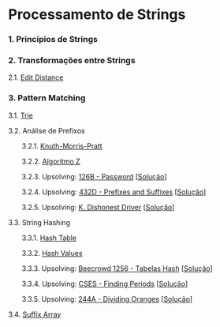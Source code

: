 
# Processamento de Strings


### 1. Princípios de Strings

### 2. Transformações entre Strings 

2.1. [Edit Distance](algoritmos/edit_distance.cpp)

### 3. Pattern Matching
   
3.1. [Trie](algoritmos/trie.cpp)

3.2. Análise de Prefixos 

&nbsp;&nbsp;&nbsp;&nbsp;&nbsp;&nbsp; 3.2.1. [Knuth-Morris-Pratt](algoritmos/kmp.cpp) 

&nbsp;&nbsp;&nbsp;&nbsp;&nbsp;&nbsp; 3.2.2. [Algoritmo Z](algoritmos/z_algorithm.cpp)
     
&nbsp;&nbsp;&nbsp;&nbsp;&nbsp;&nbsp; 3.2.3. Upsolving: [126B - Password](https://codeforces.com/contest/126/problem/B) [[Solução](upsolving/126b_password.cpp)]

&nbsp;&nbsp;&nbsp;&nbsp;&nbsp;&nbsp; 3.2.4. Upsolving: [432D - Prefixes and Suffixes](http://codeforces.com/contest/432/problem/D) [[Solução](upsolving/432d_prefixes_suffixes.cpp)]

&nbsp;&nbsp;&nbsp;&nbsp;&nbsp;&nbsp; 3.2.5. Upsolving: [K. Dishonest Driver](https://codeforces.com/gym/102465/problem/K) [[Solução](upsolving/k_dishonest_driver.cpp)]

3.3. String Hashing

&nbsp;&nbsp;&nbsp;&nbsp;&nbsp;&nbsp; 3.3.1. [Hash Table](algoritmos/hash_table.cpp) 

&nbsp;&nbsp;&nbsp;&nbsp;&nbsp;&nbsp; 3.3.2. [Hash Values](algoritmos/string_hashing.cpp)

&nbsp;&nbsp;&nbsp;&nbsp;&nbsp;&nbsp; 3.3.3. Upsolving: [Beecrowd 1256 - Tabelas Hash](https://www.beecrowd.com.br/judge/en/problems/view/1256) [[Solução](upsolving/beecrowd_1256.cpp)]

&nbsp;&nbsp;&nbsp;&nbsp;&nbsp;&nbsp; 3.3.4. Upsolving: [CSES - Finding Periods](https://cses.fi/problemset/task/1733) [[Solução](upsolving/cses_finding_periods.cpp)]

&nbsp;&nbsp;&nbsp;&nbsp;&nbsp;&nbsp; 3.3.5. Upsolving: [244A - Dividing Oranges](https://codeforces.com/problemset/problem/244/A) [[Solução](upsolving/244a_dividing_oranges.cpp)]

3.4. [Suffix Array](algoritmos/suffix_array.cpp)
 
